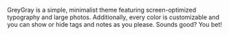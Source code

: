 GreyGray is a simple, minimalist theme featuring screen-optimized typography and large photos. Additionally, every color is customizable and you can show or hide tags and notes as you please. Sounds good? You bet!

